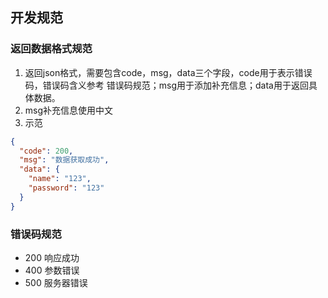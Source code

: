 ## 开发规范 ##

### 返回数据格式规范
1. 返回json格式，需要包含code，msg，data三个字段，code用于表示错误码，错误码含义参考
错误码规范；msg用于添加补充信息；data用于返回具体数据。
2. msg补充信息使用中文
3. 示范 
```json
{
  "code": 200,
  "msg": "数据获取成功",
  "data": {
    "name": "123",
    "password": "123"
  }
}
```


### 错误码规范
- 200 响应成功
- 400 参数错误
- 500 服务器错误